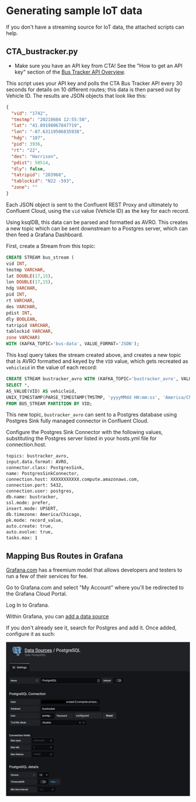 # Generating sample IoT data

If you don't have a streaming source for IoT data, the attached scripts can help.
## CTA_bustracker.py
- Make sure you have an API key from CTA!  See the "How to get an API key" section of the [Bus Tracker API Overview](https://www.transitchicago.com/developers/bustracker/).

This script uses your API key and polls the CTA Bus Tracker API every 30 seconds for details on 10 different routes; this data is then parsed out by Vehicle ID. The results are JSON objects that look like this:

```json
{
  "vid": "1742",
  "tmstmp": "20210604 12:55:50",
  "lat": "41.89198067847719",
  "lon": "-87.63119506835938",
  "hdg": "187",
  "pid": 3936,
  "rt": "22",
  "des": "Harrison",
  "pdist": 50514,
  "dly": false,
  "tatripid": "203968",
  "tablockid": "N22 -593",
  "zone": ""
}
```

Each JSON object is sent to the Confluent REST Proxy and ultimately to Confluent Cloud, using the ```vid``` value (Vehicle ID) as the key for each record.

Using ksqlDB, this data can be parsed and formatted as AVRO.  This creates a new topic which can be sent downstream to a Postgres server, which can then feed a Grafana Dashboard.

First, create a Stream from this topic:

```sql
CREATE STREAM bus_stream (
vid INT,
tmstmp VARCHAR,
lat DOUBLE(17,15),
lon DOUBLE(17,15),
hdg VARCHAR,
pid INT,
rt VARCHAR,
des VARCHAR,
pdist INT,
dly BOOLEAN,
tatripid VARCHAR,
tablockid VARCHAR,
zone VARCHAR)
WITH (KAFKA_TOPIC='bus-data', VALUE_FORMAT='JSON');
```

This ksql query takes the stream created above, and creates a new topic that is AVRO formatted and keyed by the ```VID``` value, which gets recreated as ```vehicleid``` in the value of each record:
```sql
CREATE STREAM bustracker_avro WITH (KAFKA_TOPIC='bustracker_avro', VALUE_FORMAT='AVRO') AS
SELECT *,
AS_VALUE(VID) AS vehicleid,
UNIX_TIMESTAMP(PARSE_TIMESTAMP(TMSTMP, 'yyyyMMdd HH:mm:ss', 'America/Chicago'))/1000 AS epoch
FROM BUS_STREAM PARTITION BY VID;
```

This new topic, ```bustracker_avro``` can sent to a Postgres database using Postgres Sink fully managed connector in Confluent Cloud.

Configure the Postgres Sink Connector with the following values, substituting the Postgres server listed in your hosts.yml file for connection.host.

    topics: bustracker_avro,
    input.data.format: AVRO,
    connector.class: PostgresSink,
    name: PostgresSinkConnector,
    connection.host: XXXXXXXXXXX.compute.amazonaws.com,
    connection.port: 5432,
    connection.user: postgres,
    db.name: bustracker,
    ssl.mode: prefer,
    insert.mode: UPSERT,
    db.timezone: America/Chicago,
    pk.mode: record_value,
    auto.create: true,
    auto.evolve: true,
    tasks.max: 1

## Mapping Bus Routes in Grafana

[Grafana.com](https://grafana.com) has a freemium model that allows developers and testers to run a few of their services for fee.

Go to Grafana.com and select "My Account" where you'll be redirected to the Grafana Cloud Portal.

Log In to Grafana.

Within Grafana, you can [add a data source](https://grafana.com/docs/grafana/next/datasources/add-a-data-source/?utm_source=grafana_gettingstarted)

If you don't already see it, search for Postgres and add it.  Once added, configure it as such:

![PostGres for Grafana](https://github.com/berthayes/iot/blob/main/images/grafana_postgres.png)